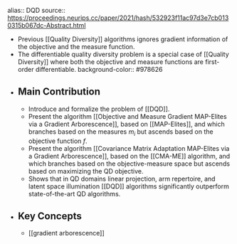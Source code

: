 alias:: DQD
source:: https://proceedings.neurips.cc/paper/2021/hash/532923f11ac97d3e7cb0130315b067dc-Abstract.html

- Previous [[Quality Diversity]] algorithms ignores gradient information of the objective and the measure function.
- The differentiable quality diversity problem is a special case of [[Quality Diversity]] where both the objective and measure functions are first-order differentiable.
  background-color:: #978626
- ## Main Contribution
	- Introduce and formalize the problem of [[DQD]].
	- Present the algorithm [[Objective and Measure Gradient MAP-Elites via a Gradient Arborescence]], based on [[MAP-Elites]], and which branches based on the measures $m_i$ but ascends based on the objective function $f$.
	- Present the algorithm [[Covariance Matrix Adaptation MAP-Elites via a Gradient Arborescence]], based on the [[CMA-ME]] algorithm, and which branches based on the objective-measure space but ascends based on maximizing the QD objective.
	- Shows that in QD domains linear projection, arm repertoire, and latent space illumination [[DQD]] algorithms significantly outperform state-of-the-art QD algorithms.
- ## Key Concepts
	- [[gradient arborescence]]